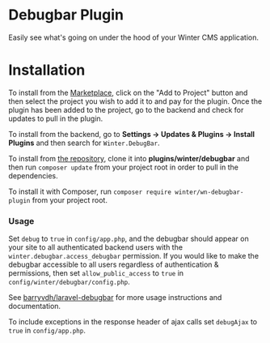 # Debugbar Plugin

Easily see what's going on under the hood of your Winter CMS application.

# Installation

To install from the [Marketplace](https://github.com/wintercms/wn-debugbar-plugin), click on the "Add to Project" button and then select the project you wish to add it to and pay for the plugin. Once the plugin has been added to the project, go to the backend and check for updates to pull in the plugin.

To install from the backend, go to **Settings -> Updates & Plugins -> Install Plugins** and then search for `Winter.DebugBar`.

To install from [the repository](https://github.com/wintercms/wn-debugbar-plugin), clone it into **plugins/winter/debugbar** and then run `composer update` from your project root in order to pull in the dependencies.

To install it with Composer, run `composer require winter/wn-debugbar-plugin` from your project root.

### Usage

Set `debug` to `true` in `config/app.php`, and the debugbar should appear on your site to all authenticated backend users with the `winter.debugbar.access_debugbar` permission. If you would like to make the debugbar accessible to all users regardless of authentication & permissions, then set `allow_public_access` to `true` in `config/winter/debugbar/config.php`.

See [barryvdh/laravel-debugbar](https://github.com/barryvdh/laravel-debugbar) for more usage instructions and documentation.

To include exceptions in the response header of ajax calls set `debugAjax` to `true` in `config/app.php`.
